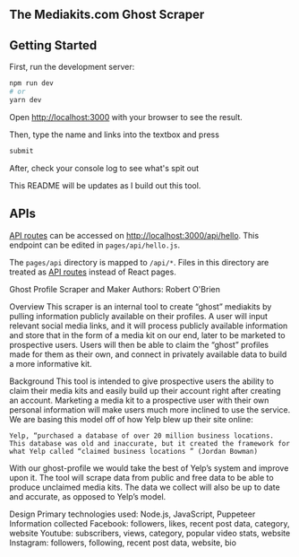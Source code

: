 ## The Mediakits.com Ghost Scraper

## Getting Started

First, run the development server:

```bash
npm run dev
# or
yarn dev
```

Open [http://localhost:3000](http://localhost:3000) with your browser to see the result.

Then, type the name and links into the textbox and press
```bash
submit
```

After, check your console log to see what's spit out

This README will be updates as I build out this tool.


## APIs

[API routes](https://nextjs.org/docs/api-routes/introduction) can be accessed on [http://localhost:3000/api/hello](http://localhost:3000/api/hello). This endpoint can be edited in `pages/api/hello.js`.

The `pages/api` directory is mapped to `/api/*`. Files in this directory are treated as [API routes](https://nextjs.org/docs/api-routes/introduction) instead of React pages.

Ghost Profile Scraper and Maker
Authors: Robert O'Brien

Overview
This scraper is an internal tool to create “ghost” mediakits by pulling information publicly available on their profiles. A user will input relevant social media links, and it will process publicly available information and store that in the form of a media kit on our end, later to be marketed to prospective users.
Users will then be able to claim the “ghost” profiles made for them as their own, and connect in privately available data to build a more informative kit. 

Background
	This tool is intended to give prospective users the ability to claim their media kits and easily build up their account right after creating an account. Marketing a media kit to a prospective user with their own personal information will make users much more inclined to use the service. We are basing this model off of how Yelp blew up their site online:

	Yelp, “purchased a database of over 20 million business locations. This database was old and inaccurate, but it created the framework for what Yelp called “claimed business locations ” (Jordan Bowman)

With our ghost-profile we would take the best of Yelp’s system and improve upon it. The tool will scrape data from public and free data to be able to produce unclaimed media kits. The data we collect will also be up to date and accurate, as opposed to Yelp’s model. 

Design
Primary technologies used: Node.js, JavaScript, Puppeteer
Information collected
Facebook: followers, likes, recent post data, category, website
Youtube: subscribers, views, category, popular video stats, website 
Instagram: followers, following, recent post data, website, bio

